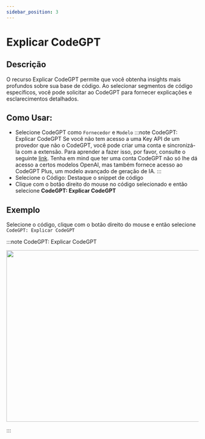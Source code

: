 ```yaml
---
sidebar_position: 3
---
```


# Explicar CodeGPT

## Descrição
O recurso Explicar CodeGPT permite que você obtenha insights mais profundos sobre sua base de código. Ao selecionar segmentos de código específicos, você pode solicitar ao CodeGPT para fornecer explicações e esclarecimentos detalhados.

## Como Usar:
- Selecione CodeGPT como `Fornecedor`  e `Modelo`
:::note CodeGPT: Explicar CodeGPT
Se você não tem acesso a uma Key API de um provedor que não o CodeGPT, você pode criar uma conta e sincronizá-la com a extensão. Para aprender a fazer isso, por favor, consulte o seguinte [link](https://intercom.help/codegpt/pt/articles/8699317-connect-with-codegpt-new-extension). Tenha em mind que ter uma conta CodeGPT não só lhe dá acesso a certos modelos OpenAI, mas também fornece acesso ao CodeGPT Plus, um modelo avançado de geração de IA.
:::
- Selecione o Código: Destaque o snippet de código
- Clique com o botão direito do mouse no código selecionado e então selecione **CodeGPT: Explicar CodeGPT**

## Exemplo
Selecione o código, clique com o botão direito do mouse e então selecione `CodeGPT: Explicar CodeGPT`

:::note CodeGPT: Explicar CodeGPT
<p align="center">
  <img width="700" height="450" src="https://github.com/davila7/code-gpt-docs/assets/37567214/028b1e5e-3631-460c-9b89-2307d4aa4568" />
</p>
:::
